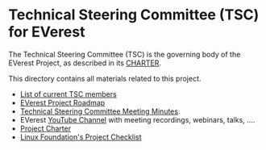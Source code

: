 # Technical Steering Committee (TSC) for EVerest

The Technical Steering Committee (TSC) is the governing body of the EVerest Project, as described in its [CHARTER](CHARTER.md).

This directory contains all materials related to this project.

* [List of current TSC members](MEMEBERS.md)
* [EVerest Project Roadmap](ROADMAP.md)
* [Technical Steering Committee Meeting Minutes](meetings).
* EVerest [YouTube Channel](https://www.youtube.com/channel/UCF0Mt88gmn7Hbx2fvaQPE4A) with meeting recordings, webinars, talks, ....
* [Project Charter](CHARTER.md)
* [Linux Foundation's Project Checklist](CHECKLIST.md)
